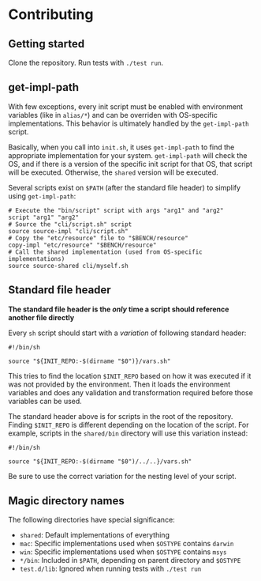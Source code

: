 # Contributing

## Getting started

Clone the repository. Run tests with `./test run`.

## get-impl-path

With few exceptions, every init script must be enabled with environment variables (like in `alias/*`) and can be overriden with OS-specific implementations. This behavior is ultimately handled by the `get-impl-path` script.

Basically, when you call into `init.sh`, it uses `get-impl-path` to find the appropriate implementation for your system. `get-impl-path` will check the OS, and if there is a version of the specific init script for that OS, that script will be executed. Otherwise, the `shared` version will be executed.

Several scripts exist on `$PATH` (after the standard file header) to simplify using `get-impl-path`:

    # Execute the "bin/script" script with args "arg1" and "arg2"
    script "arg1" "arg2"
    # Source the "cli/script.sh" script
    source source-impl "cli/script.sh"
    # Copy the "etc/resource" file to "$BENCH/resource"
    copy-impl "etc/resource" "$BENCH/resource"
    # Call the shared implementation (used from OS-specific implementations)
    source source-shared cli/myself.sh

## Standard file header

**The standard file header is the *only* time a script should reference another file directly**

Every `sh` script should start with a *variation* of following standard header:

    #!/bin/sh

    source "${INIT_REPO:-$(dirname "$0")}/vars.sh"

This tries to find the location `$INIT_REPO` based on how it was executed if it was not provided by the environment. Then it loads the environment variables and does any validation and transformation required before those variables can be used.

The standard header above is for scripts in the root of the repository. Finding `$INIT_REPO` is different depending on the location of the script. For example, scripts in the `shared/bin` directory will use this variation instead:

    #!/bin/sh

    source "${INIT_REPO:-$(dirname "$0")/../..}/vars.sh"

Be sure to use the correct variation for the nesting level of your script.

## Magic directory names

The following directories have special significance:

- `shared`: Default implementations of everything
- `mac`: Specific implementations used when `$OSTYPE` contains `darwin`
- `win`: Specific implementations used when `$OSTYPE` contains `msys`
- `*/bin`: Included in `$PATH`, depending on parent directory and `$OSTYPE`
- `test.d/lib`: Ignored when running tests with `./test run`
